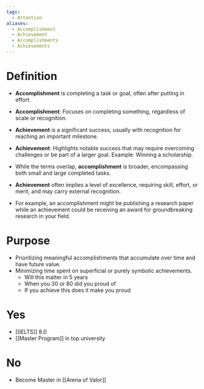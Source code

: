 ```yaml
---
tags:
  - Attention
aliases:
  - Accomplishment
  - Achievement
  - Accomplishments
  - Achievements
---
```

# Definition

- **Accomplishment** is completing a task or goal, often after putting in effort. 
- **Accomplishment**: Focuses on completing something, regardless of scale or recognition.

- **Achievement** is a significant success, usually with recognition for reaching an important milestone.  
- **Achievement**: Highlights notable success that may require overcoming challenges or be part of a larger goal. Example: Winning a scholarship.  

- While the terms overlap, **accomplishment** is broader, encompassing both small and large completed tasks. 
- **Achievement** often implies a level of excellence, requiring skill, effort, or merit, and may carry external recognition. 
- For example, an accomplishment might be publishing a research paper while an achievement could be receiving an award for groundbreaking research in your field.

# Purpose

- Prioritizing meaningful accomplishments that accumulate over time and have future value.
- Minimizing time spent on superficial or purely symbolic achievements.
	- Will this matter in 5 years
	- When you 30 or 80 did you proud of
	- If you achieve this does it make you proud

# Yes

- [[IELTS]] 8.0
- [[Master Program]] in top university
# No

- Become Master in [[Arena of Valor]] 